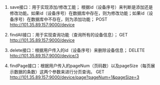 1. save接口：用于实现添加/修改工能；
            根据id（设备序号）来判断是添加还是修改功能。如果id（设备序号）在数据库中存在，则为修改功能；如果id（设备序号）在数据库中不存在，则为添加功能；
   POST http://101.35.89.157:9000/device

2. findAll接口：用于实现查询功能（查询所有的设备信息）；
   GET http://101.35.89.157:9000/device
   
3. delete接口：根据用户传入的id（设备序号）来删除设备信息；
   DELETE http://101.35.89.157:9000/device/3

4. findPage接口：根据用户传入的pageNum（页码数）以及pageSize（每页展示数据的条数）这两个参数来进行分页查询。
   GET http://101.35.89.157:9000/device/page?pageNum=1&pageSize=3